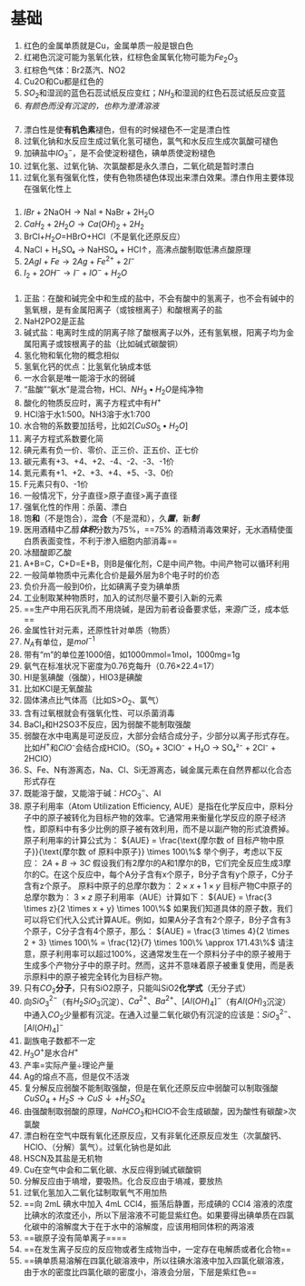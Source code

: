 # 基础 
1. 红色的金属单质就是Cu，金属单质一般是银白色
2. 红褐色沉淀可能为氢氧化铁，红棕色金属氧化物可能为$Fe_2O_3$
3. 红棕色气体：Br2蒸汽、NO2
4. Cu2O和Cu都是红色的
5. $SO_2$和湿润的蓝色石蕊试纸反应变红；$NH_3$和湿润的红色石蕊试纸反应变蓝
6. *有颜色而没有沉淀的，也称为澄清溶液*
###
7. 漂白性是使**有机色素**褪色，但有的时候褪色不一定是漂白性
8. 过氧化钠和水反应生成过氧化氢可褪色，氯气和水反应生成次氯酸可褪色
9. 加碘盐中$IO_3^-$，是不会使淀粉褪色，碘单质使淀粉褪色
10. 过氧化氢、过氧化钠、次氯酸都是永久漂白，二氧化硫是暂时漂白
11. 过氧化氢有强氧化性，使有色物质褪色体现出来漂白效果。漂白作用主要体现在强氧化性上
###
1. ${IBr} + 2\text{NaOH} \rightarrow \text{NaI} + \text{NaBr} + 2\text{H}_2\text{O}$
2. $CaH_2 + 2H_2O \rightarrow Ca(OH)_2 + 2H_2$
3. BrCl+$H_2O$=HBrO+HCl（不是氧化还原反应）
4. NaCl + H₂SO₄ → NaHSO₄ + HCl↑，高沸点酸制取低沸点酸原理
5. $2AgI + Fe \rightarrow 2Ag + Fe^{2+} + 2I^-$
6.  $I_2 + 2OH^- \rightarrow I^- + IO^- + H_2O$
###
1. 正盐：在酸和碱完全中和生成的盐中，不会有酸中的氢离子，也不会有碱中的氢氧根，是有金属阳离子（或铵根离子）和酸根离子的盐
2. NaH2PO2是正盐
3. 碱式盐：电离时生成的阴离子除了酸根离子以外，还有氢氧根，阳离子均为金属阳离子或铵根离子的盐（比如碱式碳酸铜）
4. 氢化物和氧化物的概念相似
5. 氢氧化钙的优点：比氢氧化钠成本低
6. 一水合氨是唯一能溶于水的弱碱
7. “盐酸”“氨水”是混合物，HCl、$NH_3•H_2O$是纯净物
8. 酸化的物质反应时，离子方程式中有$H^+$
9. HCl溶于水1:500。NH3溶于水1:700
10. 水合物的系数要加括号，比如$2[CuSO_5•H_2O]$
11. 离子方程式系数要化简
12. 碘元素有负一价、零价、正三价、正五价、正七价
13. 碳元素有+3、+4、+2、-4、-2、-3、-1价
14. 氮元素有+1、+2、+3、+4、+5、-3、0价
15. F元素只有0、-1价
16. 一般情况下，分子直径>原子直径>离子直径
17. 强氧化性的作用：杀菌、漂白
18. 饱**和**（不是饱合），混**合**（不是混和），久***置***，新***制***
19. 医用酒精中乙醇***体积***分数为75%，==75% 的酒精消毒效果好，无水酒精使蛋白质表面变性，不利于渗入细胞内部消毒==
20. 冰醋酸即乙酸
21. A+B=C，C+D=E+B，则B是催化剂，C是中间产物。中间产物可以循环利用
22. 一般简单物质中元素化合价是最外层为8个电子时的价态
23. 负价升高一般到0价，比如碘离子变为碘单质
24. 工业制取某种物质时，加入的试剂尽量不要引入新的元素
25. ==生产中用石灰乳而不用烧碱，是因为前者设备要求低，来源广泛，成本低==
26. 金属性针对元素，还原性针对单质（物质）
27. $N_A$有单位，是$mol^{-1}$
28. 带有“m”的单位差1000倍，如1000mmol=1mol，1000mg=1g
29. 氨气在标准状况下密度为0.76克每升（0.76×22.4=17）
30. HI是氢碘酸（强酸），HIO3是碘酸
31. 比如KCl是无氧酸盐
32. 固体沸点比气体高（比如S>$O_2$、氯气）
33. 含有过氧根就会有强氧化性、可以杀菌消毒
34. BaCl₂和H2SO3不反应，因为弱酸不能制取强酸
35. 弱酸在水中电离是可逆反应，大部分会结合成分子，少部分以离子形式存在。比如$H^+$和$ClO⁻$会结合成HClO。（SO₂ + 3ClO⁻ + H₂O → SO₄²⁻ + 2Cl⁻ + 2HClO）
36. S、Fe、N有游离态，Na、Cl、Si无游离态，碱金属元素在自然界都以化合态形式存在
37. 既能溶于酸，又能溶于碱：$HCO_3^-$、Al
38. 原子利用率（Atom Utilization Efficiency, AUE）是指在化学反应中，原料分子中的原子被转化为目标产物的效率。它通常用来衡量化学反应的原子经济性，即原料中有多少比例的原子被有效利用，而不是以副产物的形式浪费掉。
	原子利用率的计算公式为：
	${AUE} = \frac{\text{摩尔数 of 目标产物中原子}}{\text{摩尔数 of 原料中原子}} \times 100\%$
	举个例子，考虑以下反应：
	$2A + B \rightarrow 3C$
	假设我们有2摩尔的A和1摩尔的B，它们完全反应生成3摩尔的C。在这个反应中，每个A分子含有x个原子，B分子含有y个原子，C分子含有z个原子。
	原料中原子的总摩尔数为：
	$2 \times x + 1 \times y$
	目标产物C中原子的总摩尔数为：
	$3 \times z$
	原子利用率（AUE）计算如下：
	${AUE} = \frac{3 \times z}{2 \times x + y} \times 100\%$
	如果我们知道具体的原子数，我们可以将它们代入公式计算AUE。例如，如果A分子含有2个原子，B分子含有3个原子，C分子含有4个原子，那么：
	${AUE} = \frac{3 \times 4}{2 \times 2 + 3} \times 100\% = \frac{12}{7} \times 100\% \approx 171.43\%$
	请注意，原子利用率可以超过100%，这通常发生在一个原料分子中的原子被用于生成多个产物分子中的原子时。然而，这并不意味着原子被重复使用，而是表示原料中的原子被完全转化为目标产物。
65. 只有$CO_2$**分子**，只有SiO2原子，只能叫SiO2**化学式**（无分子式）
66. 向$SiO_3^{2-}$（有$H_2SiO_3$沉淀）、$Ca^{2+}$、$Ba^{2+}$、$[Al(OH)_4]^-$（有$Al(OH)_3$沉淀）中通入$CO_2$少量都有沉淀。在通入过量二氧化碳仍有沉淀的应该是：$SiO_3^{2-}$、$[Al(OH)_4]^-$
67. 副族电子数都不一定
68. $H_3O^+$是水合$H^+$
69. 产率=实际产量÷理论产量
70. Ag的熔点不高，但是仅不活泼
73. 复分解反应弱酸不能制取强酸，但是在氧化还原反应中弱酸可以制取强酸$CuSO_4 + H_2S \rightarrow CuS \downarrow + H_2SO_4$
71. 由强酸制取弱酸的原理，$NaHCO_3$和HClO不会生成碳酸，因为酸性有碳酸>次氯酸
72. 漂白粉在空气中既有氧化还原反应，又有非氧化还原反应发生（次氯酸钙、HClO、（分解）氯气）。过氧化钠也是如此
77. HSCN及其盐是无机物
78. Cu在空气中会和二氧化碳、水反应得到碱式碳酸铜
79. 分解反应由于墒增，要吸热。化合反应由于墒减，要放热
80. 过氧化氢加入二氧化锰制取氧气不用加热
81. ==向 2mL 碘水中加入 4mL CCl4，振荡后静置，形成碘的 CCl4 溶液的浓度比碘水的浓度还小，所以下层溶液不可能显紫红色。如果要得出碘单质在四氯化碳中的溶解度大于在于水中的溶解度，应该用相同体积的两溶液
82. ==碳原子没有简单离子====
83. ==在发生离子反应的反应物或者生成物当中，一定存在电解质或者化合物==
84. ==碘单质易溶解在四氯化碳溶液中，所以往碘水溶液中加入四氯化碳溶液，由于水的密度比四氯化碳的密度小，溶液会分层，下层是紫红色==